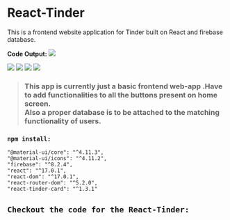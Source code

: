 # React-Tinder
   This is a frontend website application for Tinder built on React and firebase database.

**Code Output:**
<img src="/tinder_1.png"/>

<img src="/tinder_2.png"/>

<img src="/tinder_3.png"/>

<img src="/tinder_4.png"/>

<img src="/tinder_5.png"/>


 > ###  This app is currently just a basic frontend web-app .Have to add functionalities to all the buttons present on home screen.<br>Also a proper database is to be attached to the matching functionality of users.

### `npm install:`

    "@material-ui/core": "^4.11.3",
    "@material-ui/icons": "^4.11.2",
    "firebase": "^8.2.4",
    "react": "^17.0.1",
    "react-dom": "^17.0.1",
    "react-router-dom": "^5.2.0",
    "react-tinder-card": "^1.3.1"
 
## `Checkout the code for the React-Tinder:`
[](https://github.com/AyushDubey-maker/React-Tinder/tree/master/tinder-clone/src)

